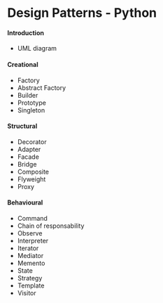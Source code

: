 # Design Patterns - Python

#### Introduction
* UML diagram
#### Creational
* Factory
* Abstract Factory
* Builder
* Prototype
* Singleton
#### Structural
* Decorator
* Adapter
* Facade
* Bridge
* Composite
* Flyweight
* Proxy
#### Behavioural
* Command
* Chain of responsability
* Observe
* Interpreter
* Iterator
* Mediator
* Memento
* State
* Strategy
* Template
* Visitor
